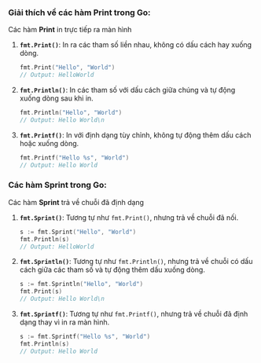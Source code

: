 ### Giải thích về các hàm **Print** trong Go:

Các hàm **Print** in trực tiếp ra màn hình

1. **`fmt.Print()`**: In ra các tham số liền nhau, không có dấu cách hay xuống dòng.
   ```go
   fmt.Print("Hello", "World")
   // Output: HelloWorld
   ```

2. **`fmt.Println()`**: In các tham số với dấu cách giữa chúng và tự động xuống dòng sau khi in.
   ```go
   fmt.Println("Hello", "World")
   // Output: Hello World\n
   ```

3. **`fmt.Printf()`**: In với định dạng tùy chỉnh, không tự động thêm dấu cách hoặc xuống dòng.
   ```go
   fmt.Printf("Hello %s", "World")
   // Output: Hello World
   ```

### Các hàm **Sprint** trong Go:

Các hàm **Sprint** trả về chuỗi đã định dạng

1. **`fmt.Sprint()`**: Tương tự như `fmt.Print()`, nhưng trả về chuỗi đã nối.
   ```go
   s := fmt.Sprint("Hello", "World")
   fmt.Println(s)
   // Output: HelloWorld
   ```

2. **`fmt.Sprintln()`**: Tương tự như `fmt.Println()`, nhưng trả về chuỗi có dấu cách giữa các tham số và tự động thêm dấu xuống dòng.
   ```go
   s := fmt.Sprintln("Hello", "World")
   fmt.Print(s)
   // Output: Hello World\n
   ```

3. **`fmt.Sprintf()`**: Tương tự như `fmt.Printf()`, nhưng trả về chuỗi đã định dạng thay vì in ra màn hình.
   ```go
   s := fmt.Sprintf("Hello %s", "World")
   fmt.Println(s)
   // Output: Hello World
   ```
